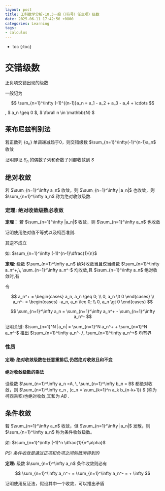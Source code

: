 ```yaml
---
layout: post
title: 工科数学分析-10.3一般（（符号）任意项）级数
date: 2025-06-11 17:42:50 +0800
categories: Learning
tags:
- calculus
---
```

* toc
{:toc}

# 交错级数

正负项交错出现的级数

一般记为

$$ \sum_{n=1}^\infty (-1)^{(n-1)}a_n = a_1 - a_2 + a_3 - a_4 + \cdots $$

, $ a_n \geq 0 $, $ \forall n \in \mathbb{N} $

## 莱布尼兹判别法

若正数列 $\{a_n\}$ 单调递减趋于0，则交错级数 $\sum_{n=1}^\infty(-1)^{n-1}a_n$ 收敛

证明即证 $S_n$ 的偶数子列和奇数子列都收敛到 $S$

## 绝对收敛

若 $\sum_{n=1}^\infty a_n$ 收敛，则 $\sum_{n=1}^\infty |a_n|$ 也收敛，则 $\sum_{n=1}^\infty a_n$ 称为绝对收敛级数.

### 定理: 绝对收敛级数必收敛

**定理：** 若 $\sum_{n=1}^\infty |a_n|$ 收敛，则 $\sum_{n=1}^\infty a_n$ 也收敛

证明使用绝对值不等式以及柯西准则.

其逆不成立

如: $\sum_{n=1}^\infty (-1)^{n-1}\dfrac{1}{n}$

**定理:** 级数 $\sum_{n=1}^\infty a_n$ 绝对收敛当且仅当级数 $\sum_{n=1}^\infty a_n^+,\, \sum_{n=1}^\infty a_n^-$ 均收敛,且 $\sum_{n=1}^\infty a_n$ 绝对收敛时,有

令

$$ a_n^+ = \begin{cases} a_n, a_n \geq 0; \\ 0, a_n \lt 0 \end{cases} \\ a_n^- = \begin{cases} -a_n, a_n \leq 0; \\ 0, a_n \gt 0 \end{cases} $$

$$ \sum_{n=1}^\infty a_n = \sum_{n=1}^\infty a_n^+ - \sum_{n=1}^\infty a_n^- $$

证明关键: $\sum_{n=1}^N |a_n| = \sum_{n=1}^N a_n^+ + \sum_{n=1}^N a_n^-$ 推出 $\sum_{n=1}^\infty a_n^-,\, \sum_{n=1}^\infty a_n^+$ 均有界

### 性质

#### 定理: 绝对收敛级数在任意重排后,仍然绝对收敛且和不变

#### 绝对收敛级数的乘法

设级数 $\sum_{n=1}^\infty a_n =A, \, \sum_{n=1}^\infty b_n = B$ 都绝对收敛，则 $\sum_{n=1}^\infty c_n \, (c_n = \sum_{k=1}^n a_k b_{n-k+1}) $ (称为柯西乘积)也绝对收敛,其和为 $AB$ .

## 条件收敛

若 $\sum_{n=1}^\infty a_n$ 收敛，但 $\sum_{n=1}^\infty |a_n|$ 发散，则 $\sum_{n=1}^\infty a_n$ 称为条件收敛级数。

如: $\sum_{n=1}^\infty (-1)^n \dfrac{1}{n^\alpha}$

*PS: 条件收敛是通过正项和负项之间的抵消得到的*

**定理:** 级数 $\sum_{n=1}^\infty a_n$ 条件收敛则必有

$$ \sum_{n=1}^\infty a_n^+ = \sum_{n=1}^\infty a_n^- = + \infty $$

证明使用反证法，假设其中一个收敛，可以推出矛盾